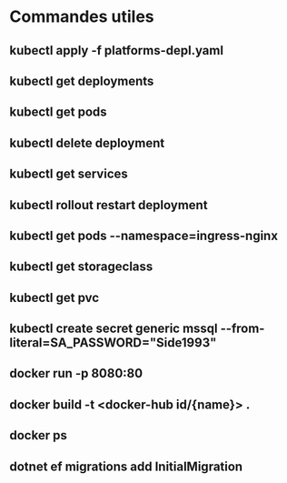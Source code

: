 # Commandes utiles
## kubectl apply -f platforms-depl.yaml 
## kubectl get deployments
## kubectl get pods
## kubectl delete deployment <name>
## kubectl get services
## kubectl rollout restart deployment <name>
## kubectl get pods --namespace=ingress-nginx
## kubectl get storageclass
## kubectl get pvc
## kubectl create secret generic mssql --from-literal=SA_PASSWORD="Side1993"

## docker run -p 8080:80 <imageName or image source>
## docker build -t <docker-hub id/{name}> .
## docker ps

## dotnet ef migrations add InitialMigration


